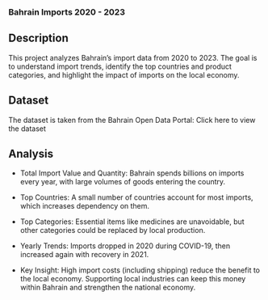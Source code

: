 ### Bahrain Imports 2020 - 2023

## Description

This project analyzes Bahrain’s import data from 2020 to 2023.
The goal is to understand import trends, identify the top countries and product categories, and highlight the impact of imports on the local economy.

## Dataset

The dataset is taken from the Bahrain Open Data Portal:
Click here to view the dataset

## Analysis

- Total Import Value and Quantity: Bahrain spends billions on imports every year, with large volumes of goods entering the country.

- Top Countries: A small number of countries account for most imports, which increases dependency on them.

- Top Categories: Essential items like medicines are unavoidable, but other categories could be replaced by local production.

- Yearly Trends: Imports dropped in 2020 during COVID-19, then increased again with recovery in 2021.

- Key Insight: High import costs (including shipping) reduce the benefit to the local economy. Supporting local industries can keep this money within Bahrain and strengthen the national economy.

